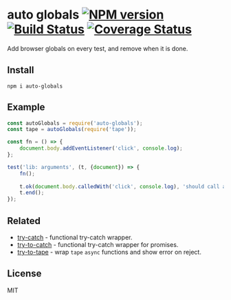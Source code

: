 # auto globals [![NPM version][NPMIMGURL]][NPMURL] [![Build Status][BuildStatusIMGURL]][BuildStatusURL] [![Coverage Status][CoverageIMGURL]][CoverageURL]

[NPMURL]: https://npmjs.org/package/auto-globals "npm"
[NPMIMGURL]: https://img.shields.io/npm/v/auto-globals.svg?style=flat&longCache=true
[BuildStatusURL]: https://github.com/coderaiser/auto-globals/actions?query=workflow%3A%22Node+CI%22 "Build Status"
[BuildStatusIMGURL]: https://github.com/coderaiser/auto-globals/workflows/Node%20CI/badge.svg
[CoverageURL]: https://coveralls.io/github/coderaiser/auto-globals?branch=master
[CoverageIMGURL]: https://coveralls.io/repos/coderaiser/auto-globals/badge.svg?branch=master&service=github

Add browser globals on every test, and remove when it is done.

## Install

```
npm i auto-globals
```

## Example

```js
const autoGlobals = require('auto-globals');
const tape = autoGlobals(require('tape'));

const fn = () => {
    document.body.addEventListener('click', console.log);
};

test('lib: arguments', (t, {document}) => {
    fn();
    
    t.ok(document.body.calledWith('click', console.log), 'should call addEventListener');
    t.end();
});
```

## Related

- [try-catch](https://github.com/coderaiser/try-catch "TryCatch") - functional try-catch wrapper.
- [try-to-catch](https://github.com/coderaiser/try-to-catch "TryToCatch") - functional try-catch wrapper for promises.
- [try-to-tape](https://github.com/coderaiser/try-to-tape "try-to-tape") - wrap `tape` `async` functions and show error on reject.

## License

MIT
